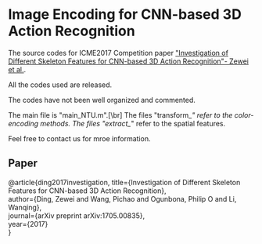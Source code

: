 # Image Encoding for CNN-based 3D Action Recognition
The source codes for ICME2017 Competition paper ["Investigation of Different Skeleton Features for CNN-based 3D Action Recognition"- Zewei et al.](https://arxiv.org/abs/1705.00835).


All the codes used are released. 

The codes have not been well organized and commented.

The main file is "main_NTU.m".[\br]
The files "transform_*" refer to the color-encoding methods.
The files "extract_*" refer to the spatial features.

Feel free to contact us for mroe information.


## Paper
@article{ding2017investigation,
  title={Investigation of Different Skeleton Features for CNN-based 3D Action Recognition},  
  author={Ding, Zewei and Wang, Pichao and Ogunbona, Philip O and Li, Wanqing},  
  journal={arXiv preprint arXiv:1705.00835},  
  year={2017}  
}
